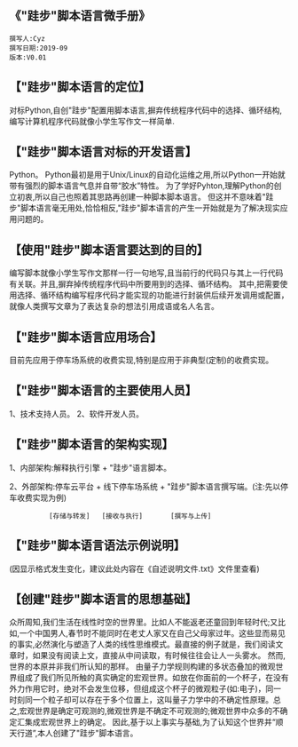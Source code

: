    《"跬步"脚本语言微手册》 
   ----
    撰写人:Cyz
    撰写日期:2019-09
    版本:V0.01

【"跬步"脚本语言的定位】
----
对标Python,自创"跬步"配置用脚本语言,摒弃传统程序代码中的选择、循环结构,编写计算机程序代码就像小学生写作文一样简单.

【"跬步"脚本语言对标的开发语言】
----
Python。
Python最初是用于Unix/Linux的自动化运维之用,所以Python一开始就带有强烈的脚本语言气息并自带“胶水”特性。
为了学好Pyhton,理解Python的创立初衷,所以自己也照着其思路再创建一种脚本脚本语言。
但这并不意味着"跬步"脚本语言毫无用处,恰恰相反,"跬步"脚本语言的产生一开始就是为了解决现实应用问题的。

【使用"跬步"脚本语言要达到的目的】
----
编写脚本就像小学生写作文那样一行一句地写,且当前行的代码只与其上一行代码有关联。并且,摒弃掉传统程序代码中所要用到的选择、循环结构。
其中,把需要使用选择、循环结构编写程序代码才能实现的功能进行封装供后续开发调用或配置，就像人类撰写文章为了表达复杂的想法引用成语或名人名言。

【"跬步"脚本语言应用场合】
----
目前先应用于停车场系统的收费实现,特别是应用于非典型(定制)的收费实现。

【"跬步"脚本语言的主要使用人员】
----
1、技术支持人员。
2、软件开发人员。

【"跬步"脚本语言的架构实现】
----
1、内部架构:解释执行引擎 + "跬步"语言脚本。

2、外部架构:停车云平台 + 线下停车场系统 + "跬步"脚本语言撰写端。(注:先以停车收费实现为例)

              [存储与转发]   [接收与执行]       [撰写与上传] 

【"跬步"脚本语言语法示例说明】
----
(因显示格式发生变化，建议此处内容在《自述说明文件.txt》文件里查看)

【创建"跬步"脚本语言的思想基础】
----
众所周知,我们生活在线性时空的世界里。比如人不能返老还童回到年轻时代;又比如,一个中国男人,春节时不能同时在老丈人家又在自己父母家过年。这些显而易见的事实,必然演化与塑造了人类的线性思维模式。最直接的例子就是，我们阅读文章时，如果没有阅读上文，直接从中间读取，有时候往往会让人一头雾水。
然而,世界的本原并非我们所认知的那样。
由量子力学规则构建的多状态叠加的微观世界组成了我们所见所触的真实确定的宏观世界。如放在你面前的一个杯子，在没有外力作用它时，绝对不会发生位移，但组成这个杯子的微观粒子(如:电子)，同一时刻同一个粒子却可以存在于多个位置上，这叫量子力学中的不确定性原理。总之,宏观世界是确定可观测的,微观世界是不确定不可观测的;微观世界中众多的不确定汇集成宏观世界上的确定。
因此,基于以上事实与基础,为了认知这个世界并“顺天行道”,本人创建了"跬步"脚本语言。


                                             
                                                   
                                             
                                                   
                                             
